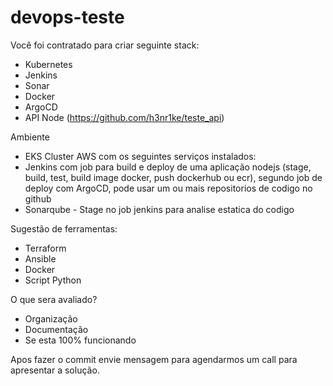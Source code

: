 # devops-teste

Você foi contratado para criar seguinte stack:

- Kubernetes
- Jenkins
- Sonar
- Docker
- ArgoCD
- API Node (https://github.com/h3nr1ke/teste_api)

Ambiente 
- EKS Cluster AWS com os seguintes serviços instalados: 
- Jenkins com job para build e deploy de uma aplicação nodejs (stage, build, test, build image docker, push dockerhub ou ecr), segundo job de deploy com ArgoCD, pode usar um ou mais repositorios de codigo no github
- Sonarqube - Stage no job jenkins para analise estatica do codigo


Sugestão de ferramentas:

- Terraform
- Ansible
- Docker
- Script Python

O que sera avaliado?

- Organização 
- Documentação
- Se esta 100% funcionando

Apos fazer o commit envie mensagem para agendarmos um call para apresentar a solução.
